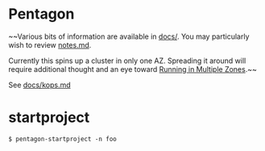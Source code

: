# Pentagon

~~Various bits of information are available in [docs/](docs/). You may particularly wish to review [notes.md](docs/notes.md).

Currently this spins up a cluster in only one AZ. Spreading it around will require additional thought and an eye toward [Running in Multiple Zones](http://kubernetes.io/docs/admin/multiple-zones/).~~

See [docs/kops.md](docs/kops.md)

# startproject

```
$ pentagon-startproject -n foo
```
